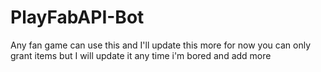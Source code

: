 # PlayFabAPI-Bot
Any fan game can use this and I'll update this more for now you can only grant items but I will update it any time i'm bored and add more
